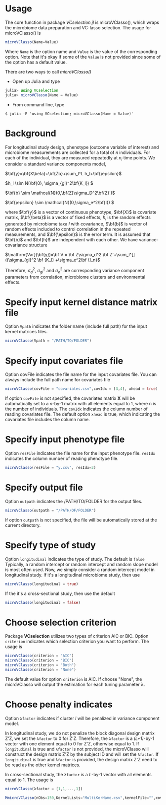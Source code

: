 <style TYPE="text/css">
code.has-jax {font: inherit; font-size: 100%; background: inherit; border: inherit;}
</style>
<script type="text/x-mathjax-config">
MathJax.Hub.Config({
    tex2jax: {
        inlineMath: [['$','$'], ['\\(','\\)']],
        skipTags: ['script', 'noscript', 'style', 'textarea', 'pre'] // removed 'code' entry
    }
});
MathJax.Hub.Queue(function() {
    var all = MathJax.Hub.getAllJax(), i;
    for(i = 0; i < all.length; i += 1) {
        all[i].SourceElement().parentNode.className += ' has-jax';
    }
});
</script>
<script type="text/javascript" src="http://cdn.mathjax.org/mathjax/latest/MathJax.js?config=TeX-AMS-MML_HTMLorMML"></script>

# Usage
The core function in package _VCselection.jl_ is microVClasso(), which wraps the microbiome data preparation and VC-lasso selection. The usage for microVClasso() is
```julia
microVClasso(Name=Value)
```
Where `Name` is the option name and `Value` is the value of the corresponding option. Note that it's okay if some of the `Value` is not provided since some of the option has a default value.

There are two ways to call _microVClasso()_

* Open up Julia and type
```julia
julia> using VCselection
julia> microVClasso(Name = Value)
```
* From command line, type
```command
$ julia -E 'using VCselection; microVClasso(Name = Value)'
```

# Background
For longitudinal study design, phenotype (outcome variable of interest) and microbiome measurements are collected for a total of $n$ individuals. For each of the individual, they are measured repeatedly at $n_i$ time points. We consider a standard variance components model,

$\bf{y}=\bf{X\beta}+\bf{Zb}+\sum_l^L h_l+\bf{\epsilon}$

$h_l \sim N(\bf{0}, \sigma_{gl}^2\bf{K_l}) $

$\bf{b} \sim  \mathcal{N}(0,\bf{Z}\sigma_D^2\bf{Z}')$

$\bf{\epsilon} \sim \mathcal{N}(0,\sigma_e^2\bf{I}) $

where $\bf{y}$ is a vector of continuous phenotype, $\bf{X}$ is covariate matrix, $\bf{\beta}$ is a vector of fixed effects, $h_l$ is the random effects generated by microbiome taxa $l$ with covariance, $\bf{b}$ is vector of random effects included to control correlation in the repeated measurements, and $\bf{\epsilon}$ is the error term.  It is assumed that $\bf{b}$ and $\bf{h}$ are independent with each other. We have variance-covariance structure

$\mathrm{Var}(\bf{y})=\bf V = \bf  Z\sigma_d^2 \bf Z'+\sum_l^[]()\sigma_{gl}^2 \bf {K_l} +\sigma_e^2\bf {I_n}$

Therefore, $\sigma_d^2$, $\sigma_{gl}^2$ and $\sigma_e^2$ are corresponding variance component parameters from correlation, microbiome clusters and environmental effects.

# Specify input kernel distance matrix file

Option `Vpath` indicates the folder name (include full path) for the input kernel matrices files.
```julia
microVClasso(Vpath = "/PATH/TO/FOLDER")
```

# Specify input covariates file

Option covFile indicates the file name for the input covariates file. You can always include the full path name for covariates file
```julia
microVClasso(covFile = "covariates.csv",covIdx = [3,4], xhead = true)
```
If option `covFile` is not specified, the covariates matrix **X** will be automatically set to a _n_-by-1 matrix with all elements equal to 1, where n is the number of individuals. The `covIdx` indicates the column number of reading covariates file. The default option `xhead` is true, which indicating the covariates file includes the column name.

# Specify input phenotype file

Option `resFile` indicates the file name for the input phenotype file. `resIdx` indicates the column number of reading phenotype file.
```julia
microVClasso(resFile = "y.csv", resIdx=3)
```


# Specify output file

Option `outpath` indicates the /PATH/TO/FOLDER for the output files.
```julia
microVClasso(outpath = "/PATH/OF/FOLDER")
```
If option `outpath` is not specified, the file will be automatically stored at the current directory.

# Specify type of study

Option `longitudinal` indicates the type of study. The default is `false` Typically, a random intercept or random intercept and random slope model is most often used. Now, we simply consider a random intercept model in longitudinal study. If it's a longitudinal microbiome study, then use
```julia
microVClasso(longitudinal = true)
```
If the it's a cross-sectional study, then use the default
```julia
microVClasso(longitudinal = false)
```

# Choose selection criterion

Package **VCselection** utilizes two types of criterion AIC or BIC. Option `criterion` indicates which selection criterion you want to perform. The usage is

```julia
microVClasso(criterion = "AIC")
microVClasso(criterion = "BIC")
microVClasso(criterion = "Both")
microVClasso(criterion = "None")

```
The default value for option `criterion` is AIC. If choose "None", the microVClasso will output the estimation for each tuning parameter λ.

# Choose penalty indicates

Option `λfactor` indicates if cluster _l_ will be penalized in variance component model.

In longitudinal study, we do not penalize the block diagonal design matrix Z'Z, we set the `λfactor` to 0 for Z'Z. Therefore, the `λfactor` is a _(L+1)_-by-1 vector with one element equal to 0 for Z'Z, otherwise equal to 1. If `longitudinal` is true and `λfactor` is not provided, the microVClasso will construct the design matrix Z'Z by the subject ID and will set the `λfactor`. If `longitudinal` is true and `λfactor` is provided, the design matrix Z'Z need to be read as the other kernel matrices.

In cross-sectional study, the `λfactor` is a _L_-by-1 vector with all elements equal to 1. The usage is

```julia
microVClasso(λfactor = [1,1,...,1])
```



```julia
MmicroVClasso(nObs=150,KernelLists="MultiKerName.csv",kernelFile="",covFile="covariates.csv",responseFile="y.csv",yInit=3,test="eRLRT",ZtZ="intercept")
```
